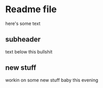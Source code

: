# Readme file

here's some text


## subheader

text below this bullshit


## new stuff

workin on some new stuff baby this evening